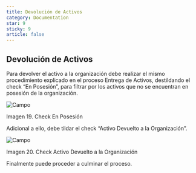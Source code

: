 ```yaml
---
title: Devolución de Activos
category: Documentation
star: 9
sticky: 9
article: false
---
```


## Devolución de Activos

Para devolver el activo a la organización debe realizar el mismo procedimiento explicado en el proceso Entrega de Activos, destildando el check “En Posesión”, para filtrar por los activos que no se encuentran en posesión de la organización.

![Campo](/assets/img/docs/asset-management/asm-asset-image40.png)

Imagen 19. Check En Posesión

Adicional a ello, debe tildar el check “Activo Devuelto a la Organización”.

![Campo](/assets/img/docs/asset-management/asm-asset-image41.png)

Imagen 20. Check Activo Devuelto a la Organización

Finalmente puede proceder a culminar el proceso.